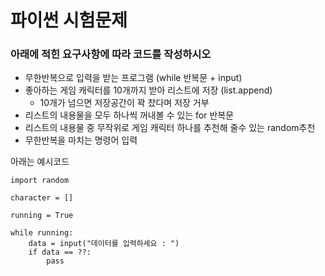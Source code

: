 # 파이썬 시험문제

### 아래에 적힌 요구사항에 따라 코드를 작성하시오

* 무한반복으로 입력을 받는 프로그램 (while 반복문 + input)
* 좋아하는 게임 캐릭터를 10개까지 받아 리스트에 저장 (list.append)
    - 10개가 넘으면 저장공간이 꽉 찼다며 저장 거부
* 리스트의 내용물을 모두 하나씩 꺼내볼 수 있는 for 반복문
* 리스트의 내용물 중 무작위로 게임 캐릭터 하나를 추천해 줄수 있는 random추천
* 무한반복을 마치는 명령어 입력

아래는 예시코드

    import random

    character = []
    
    running = True

    while running:
        data = input("데이터를 입력하세요 : ")
        if data == ??:
            pass
        